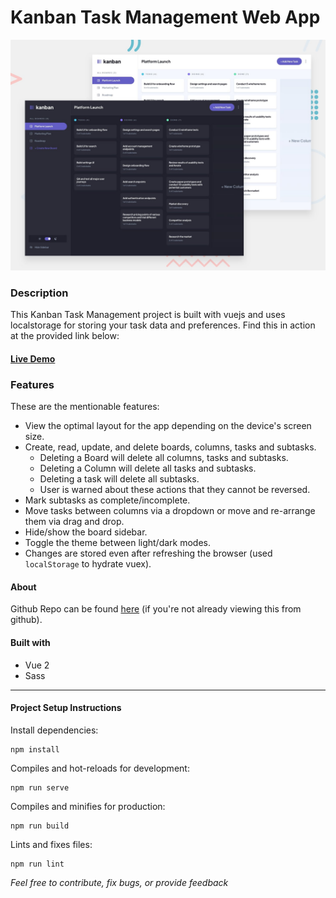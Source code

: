 # Kanban Task Management Web App
![Design preview for the Kanban Task Management Web App Project](./preview.jpg)

### Description
This Kanban Task Management project is built with vuejs and uses localstorage for storing your task data and preferences.
Find this in action at the provided link below:

#### [Live Demo](https://kanban-task-management-by-towkir.netlify.app/)

### Features
These are the mentionable features:

- View the optimal layout for the app depending on the device's screen size.
- Create, read, update, and delete boards, columns, tasks and subtasks.
  - Deleting a Board will delete all columns, tasks and subtasks.
  - Deleting a Column will delete all tasks and subtasks.
  - Deleting a task will delete all subtasks.
  - User is warned about these actions that they cannot be reversed.
- Mark subtasks as complete/incomplete.
- Move tasks between columns via a dropdown or move and re-arrange them via drag and drop.
- Hide/show the board sidebar.
- Toggle the theme between light/dark modes.
- Changes are stored even after refreshing the browser (used `localStorage` to hydrate vuex).

#### About
Github Repo can be found [here](https://github.com/towkir/kanban-task-management-web-app) (if you're not already viewing this from github).

#### Built with

- Vue 2
- Sass

---

#### Project Setup Instructions

Install dependencies:
```
npm install
```

Compiles and hot-reloads for development:
```
npm run serve
```

Compiles and minifies for production:
```
npm run build
```

Lints and fixes files:
```
npm run lint
```

*Feel free to contribute, fix bugs, or provide feedback*
